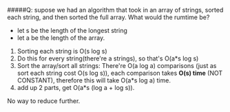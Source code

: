 #####Q: supose we had an algorithm that took in an array of strings, sorted each string, and then sorted the full array. What would the rumtime be?

- let s be the length of the longest string
- let a be the length of the array.

1. Sorting each string is O(s log s)
2. Do this for every string(there're a strings), so that's O(a*s log s)
3. Sort the array/sort all strings: There're O(a log a) comparisons (just as sort each string cost O(s log s)), each comparison takes <b>O(s) time</b> (NOT CONSTANT), therefore this will take O(a*s log a) time.
4. add up 2 parts, get O(a*s (log a + log s)).

No way to reduce further.